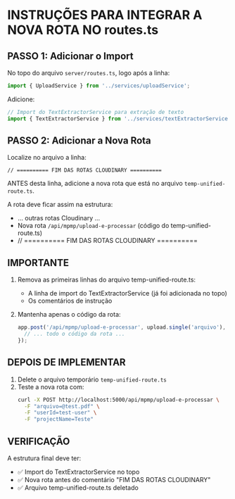 # INSTRUÇÕES PARA INTEGRAR A NOVA ROTA NO routes.ts

## PASSO 1: Adicionar o Import

No topo do arquivo `server/routes.ts`, logo após a linha:
```typescript
import { UploadService } from '../services/uploadService';
```

Adicione:
```typescript
// Import do TextExtractorService para extração de texto
import { TextExtractorService } from '../services/textExtractorService';
```

## PASSO 2: Adicionar a Nova Rota

Localize no arquivo a linha:
```
// ========== FIM DAS ROTAS CLOUDINARY ==========
```

ANTES desta linha, adicione a nova rota que está no arquivo `temp-unified-route.ts`.

A rota deve ficar assim na estrutura:
- ... outras rotas Cloudinary ...
- Nova rota `/api/mpmp/upload-e-processar` (código do temp-unified-route.ts)
- // ========== FIM DAS ROTAS CLOUDINARY ==========

## IMPORTANTE

1. Remova as primeiras linhas do arquivo temp-unified-route.ts:
   - A linha de import do TextExtractorService (já foi adicionada no topo)
   - Os comentários de instrução

2. Mantenha apenas o código da rota:
   ```typescript
   app.post('/api/mpmp/upload-e-processar', upload.single('arquivo'), async (req, res) => {
     // ... todo o código da rota ...
   });
   ```

## DEPOIS DE IMPLEMENTAR

1. Delete o arquivo temporário `temp-unified-route.ts`
2. Teste a nova rota com:
   ```bash
   curl -X POST http://localhost:5000/api/mpmp/upload-e-processar \
     -F "arquivo=@test.pdf" \
     -F "userId=test-user" \
     -F "projectName=Teste"
   ```

## VERIFICAÇÃO

A estrutura final deve ter:
- ✅ Import do TextExtractorService no topo
- ✅ Nova rota antes do comentário "FIM DAS ROTAS CLOUDINARY"
- ✅ Arquivo temp-unified-route.ts deletado
